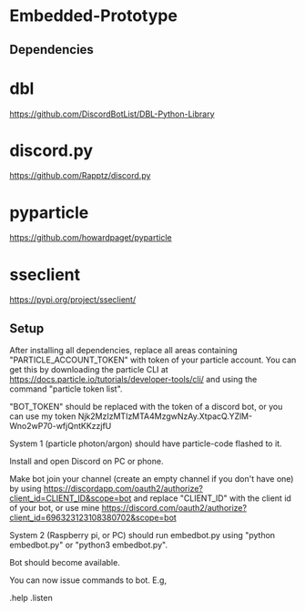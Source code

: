 # Embedded-Prototype

## Dependencies

# dbl
https://github.com/DiscordBotList/DBL-Python-Library

# discord.py
https://github.com/Rapptz/discord.py

# pyparticle
https://github.com/howardpaget/pyparticle

# sseclient
https://pypi.org/project/sseclient/


## Setup

After installing all dependencies, replace all areas containing "PARTICLE_ACCOUNT_TOKEN" with token of your particle account. You can get this by downloading the particle CLI at https://docs.particle.io/tutorials/developer-tools/cli/ and using the command "particle token list".

"BOT_TOKEN" should be replaced with the token of a discord bot, or you can use my token Njk2MzIzMTIzMTA4MzgwNzAy.XtpacQ.YZlM-Wno2wP70-wfjQntKKzzjfU

System 1 (particle photon/argon) should have particle-code flashed to it.

Install and open Discord on PC or phone.

Make bot join your channel (create an empty channel if you don't have one) by using https://discordapp.com/oauth2/authorize?client_id=CLIENT_ID&scope=bot and replace "CLIENT_ID" with the client id of your bot, or use mine https://discord.com/oauth2/authorize?client_id=696323123108380702&scope=bot

System 2 (Raspberry pi, or PC) should run embedbot.py using "python embedbot.py" or "python3 embedbot.py".

Bot should become available.

You can now issue commands to bot. E.g, 

.help
.listen




